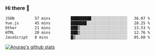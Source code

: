 ### Hi there 👋



<!--
**webB1an/webB1an** is a ✨ _special_ ✨ repository because its `README.md` (this file) appears on your GitHub profile.

Here are some ideas to get you started:

- 🔭 I’m currently working on ...
- 🌱 I’m currently learning ...
- 👯 I’m looking to collaborate on ...
- 🤔 I’m looking for help with ...
- 💬 Ask me about ...
- 📫 How to reach me: ...
- 😄 Pronouns: ...
- ⚡ Fun fact: ...
-->

<!--START_SECTION:waka-->

```txt
JSON         57 mins         █████████░░░░░░░░░░░░░░░░   36.07 %
Vue.js       45 mins         ███████░░░░░░░░░░░░░░░░░░   28.25 %
Other        21 mins         ███▒░░░░░░░░░░░░░░░░░░░░░   13.53 %
HTML         20 mins         ███▒░░░░░░░░░░░░░░░░░░░░░   12.76 %
JavaScript   8 mins          █▒░░░░░░░░░░░░░░░░░░░░░░░   05.60 %
```

<!--END_SECTION:waka-->


[![Anurag's github stats](https://github-readme-stats.vercel.app/api?username=webB1an&show_icons=true&theme=radical)](https://github.com/anuraghazra/github-readme-stats)

